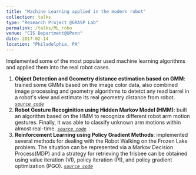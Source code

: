 ```yaml
---
title: "Machine Learning applied in the modern robot"
collection: talks
type: "Research Project @GRASP Lab"
permalink: /talks/ML_robo
venue: "CIS Department@UPenn"
date: 2017-02-14
location: "Philadelphia, PA"
---
```


Implemented some of the most popular used machine learning algorithms and applied them into the real robot cases.  
1. **Object Detection and Geometry distance estimation based on GMM**: trained some GMMs based on the image color data, also combined image processing and geometry algorithms to detetct any read barrel in a robot's view and estimate its real geometry distance from robot. *[`source code`](https://github.com/haoyuanz13/Machine_Learning_in_Robotics/tree/master/object_detection_GMM)*
2. **Robot Gesture Recoginition using Hidden Markov Model (HMM)**: built an algorithm based on the HMM to recognize different robot arm motion gestures. Finally, it was able to classify unknown arm motions within almost real-time. *[`source code`](https://github.com/haoyuanz13/Machine_Learning_in_Robotics/tree/master/HMM-Gesture%20Recognition)*
3. **Reinforcement Learning using Policy Gradient Methods**: implemented several methods for dealing with the Robot Walking on the Frozen Lake problem. The situation can be represented via a Markov Decision Process(MDP) and a strategy for retrieving the frisbee can be obtained using value iteration (VI), policy iteration (PI), and policy gradient optimization (PGO). *[`source code`](https://github.com/haoyuanz13/Machine_Learning_in_Robotics/tree/master/Reinforcement_Learning)*

